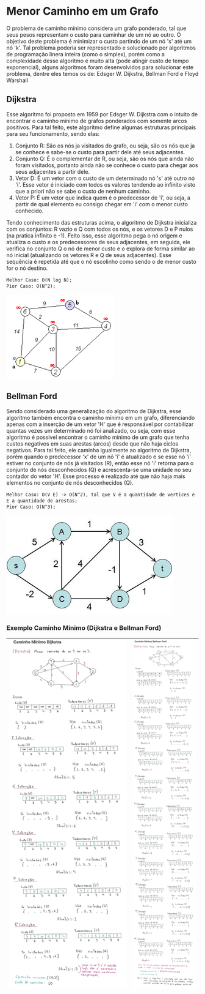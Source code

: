 # Menor Caminho em um Grafo
O problema de caminho mínimo considera um grafo ponderado, tal que seus pesos representam o custo para caminhar de um nó ao outro. O objetivo deste problema é minimizar o custo partindo de um nó 's' até um nó 'k'.
Tal problema poderia ser representado e solucionado por algoritmos de programação linera inteira (como o simplex), porém como a complexidade desse algoritmo é muito alta (pode atingir custo de tempo exponencial), alguns algoritmos foram desenvolvidos para solucionar este problema, dentre eles temos os de: Edsger W. Dijkstra, Bellman Ford e Floyd Warshall

## Dijkstra
Esse algoritmo foi proposto em 1959 por Edsger W. Dijkstra com o intuito de encontrar o caminho mínimo de grafos ponderados com somente arcos positivos. Para tal feito, este algoritmo define algumas estruturas principais para seu funcionamento, sendo elas:

1. Conjunto R: São os nós ja visitados do grafo, ou seja, são os nós que ja se conhece e sabe-se o custo para partir dele até seus adjacentes. 
2. Conjunto Q: É o complementar de R, ou seja, são os nós que ainda não foram visitados, portanto ainda não se conhece o custo para chegar aos seus adjacentes a partir dele. 
3. Vetor D: É um vetor com o custo de um determinado nó 's' até outro nó 'i'. Esse vetor é iniciado com todos os valores tendendo ao infinito visto que a priori não se sabe o custo de nenhum caminho.
4. Vetor P: É um vetor que indica quem é o predecessor de 'i', ou seja, a partir de qual elemento eu consigo chegar em 'i' com o menor custo conhecido. 

Tendo conhecimento das estruturas acima, o algoritmo de Dijkstra inicializa com os conjuntos: R vazio e Q com todos os nós, e os vetores D e P nulos (na pratica infinito e -1). Feito isso, esse algoritmo pega o nó origem e atualiza o custo e os predecessores de seus adjacentes, em seguida, ele verifica no conjunto Q o nó de menor custo e o explora de forma similar ao nó inicial (atualizando os vetores R e Q de seus adjacentes). Esse sequência é repetida até que o nó escolinho como sendo o de menor custo for o nó destino. 

    Melhor Caso: O(N log N);
    Pior Caso: O(N^2);

<img src="images/Dijkstra_Animation.gif">

## Bellman Ford
Sendo considerado uma generalização do algoritmo de Dijkstra, esse algoritmo também encontra o caminho mínimo em um grafo, diferenciando apenas com a inserção de um vetor 'H' que é responsável por contabilizar quantas vezes um determinado nó foi analizado, ou seja, com esse algoritmo é possivel encontrar o caminho mínimo de um grafo que tenha custos negativos em suas arestas (arcos) desde que não haja ciclos negativos. Para tal feito, ele caminha igualmente ao algoritmo de Dijkstra, porém quando o predecessor 'x' de um nó 'i' é atualizado e se esse nó 'i' estiver no conjunto de nós já visitados (R), então esse nó 'i' retorna para o conjunto de nós desconhecidos (Q) e acrescenta-se uma unidade no seu contador do vetor 'H'. Esse processo é realizado até que não haja mais elementos no conjunto de nós desconhecidos (Q). 


    Melhor Caso: O(V E) -> O(N^2), tal que V é a quantidade de vertices e E a quantidade de arestas;
    Pior Caso: O(N^3);

<img src="images/bellmanfordGF.jpeg">

### Exemplo Caminho Mínimo (Dijkstra e Bellman Ford)

| <div><img src="images/Dijkstra.jpg"></div> | <img src ="images/BellmanFord.jpg"> |
| -------- | ------- |


